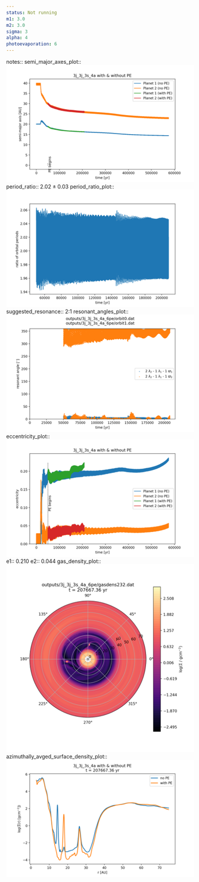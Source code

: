 ```yaml
---
status: Not running
m1: 3.0
m2: 3.0
sigma: 3
alpha: 4
photoevaporation: 6
---
```


notes::
semi_major_axes_plot:: ![semi_major_axes_3j_3j_3s_4a_6pe.png](plots/semi_major_axes/semi_major_axes_3j_3j_3s_4a_6pe.png)
period_ratio:: 2.02 ± 0.03
period_ratio_plot:: ![period_ratio_3j_3j_3s_4a_6pe.png](plots/period_ratio/period_ratio_3j_3j_3s_4a_6pe.png)
suggested_resonance:: 2:1
resonant_angles_plot:: ![resonant_angles_3j_3j_3s_4a_6pe.png](plots/resonant_angles/resonant_angles_3j_3j_3s_4a_6pe.png)
eccentricity_plot:: ![eccentricity_3j_3j_3s_4a_6pe.png](plots/eccentricity/eccentricity_3j_3j_3s_4a_6pe.png)
e1:: 0.210
e2:: 0.044
gas_density_plot:: ![gas_density_3j_3j_3s_4a_6pe.png](plots/gas_density/gas_density_3j_3j_3s_4a_6pe.png)
azimuthally_avged_surface_density_plot:: ![azimuthally_avged_surface_density_3j_3j_3s_4a_6pe.png](plots/azimuthally_avged_surface_density/azimuthally_avged_surface_density_3j_3j_3s_4a_6pe.png)

